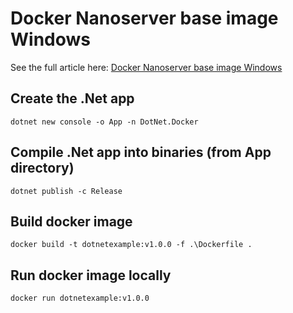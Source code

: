 # Docker Nanoserver base image Windows

See the full article here: [Docker Nanoserver base image Windows]()

## Create the .Net app
`dotnet new console -o App -n DotNet.Docker`

## Compile .Net app into binaries (from App directory)
`dotnet publish -c Release`

## Build docker image
`docker build -t dotnetexample:v1.0.0 -f .\Dockerfile .`

## Run docker image locally
`docker run dotnetexample:v1.0.0`